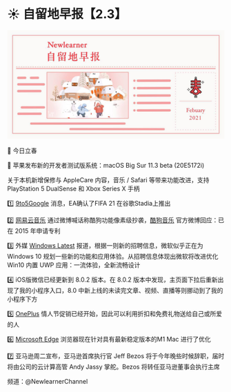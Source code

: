 # ☀️ 自留地早报【2.3】
![banner](./photo_2021-02-03-07.00-0.jpeg)

🌱 今日立春

🍎 苹果发布新的开发者测试版系统：macOS Big Sur 11.3 beta (20E5172i)

关于本机新增保修与 AppleCare 内容，音乐 / Safari 等带来功能改进，支持 PlayStation 5 DualSense 和 Xbox Series X 手柄

1️⃣ [9to5Google](https://twitter.com/9to5Google/status/1356588336694104064?s=20) 消息，EA确认了FIFA 21 在谷歌Stadia上推出

2️⃣ [网易云音乐](https://weibo.com/1721030997/K02GX0TTv) 通过微博喊话称酷狗功能像素级抄袭，[酷狗音乐](https://weibo.com/1665103091/K05NSrmjM) 官方微博回应：已在 2015 年申请专利

3️⃣ 外媒 [Windows Latest](https://www.windowslatest.com/2021/02/01/microsoft-says-its-working-on-new-features-and-apps-for-windows-10/) 报道，根据一则新的招聘信息，微软似乎正在为 Windows 10 规划一些新的功能和应用体验。从招聘信息体现出微软将改进优化 Win10 内置 UWP 应用：一流体验，全新流畅设计

4️⃣ iOS版微信已经更新到 8.0.2 版本。在 8.0.2 版本中发现，主页面下拉后重新出现了我的小程序入口，8.0 中新上线的未读完文章、视频、直播等则挪动到了我的小程序下方

5️⃣ [OnePlus](https://www.oneplus.com/event/oneplus-day) 情人节促销已经开始，因此可以利用折扣和免费礼物送给自己或所爱的人

6️⃣ [Microsoft Edge](https://twitter.com/9to5mac/status/1356625239942258694?s=21) 浏览器现在针对具有最新稳定版本的M1 Mac 进行了优化

7️⃣ 亚马逊周二宣布，亚马逊首席执行官 Jeff Bezos 将于今年晚些时候辞职，届时将由公司的云计算高管 Andy Jassy 掌舵。Bezos 将转任亚马逊董事会执行主席

频道：@NewlearnerChannel
